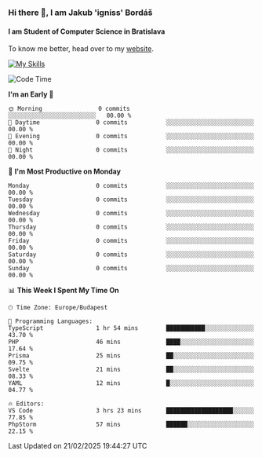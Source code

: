 ### Hi there 👋, I am Jakub 'igniss' Bordáš

#### I am Student of Computer Science in Bratislava
To know me better, head over to my [website](https://bordas.sk).

[![My Skills](https://skillicons.dev/icons?i=js,typescript,html,css,figma,svelte,vue,next,postgresql,nest,express,nodejs)](https://bordas.sk)


<!--START_SECTION:waka-->
![Code Time](http://img.shields.io/badge/Code%20Time-1%2C687%20hrs%2026%20mins-blue)

**I'm an Early 🐤** 

```text
🌞 Morning                0 commits           ░░░░░░░░░░░░░░░░░░░░░░░░░   00.00 % 
🌆 Daytime                0 commits           ░░░░░░░░░░░░░░░░░░░░░░░░░   00.00 % 
🌃 Evening                0 commits           ░░░░░░░░░░░░░░░░░░░░░░░░░   00.00 % 
🌙 Night                  0 commits           ░░░░░░░░░░░░░░░░░░░░░░░░░   00.00 % 
```
📅 **I'm Most Productive on Monday** 

```text
Monday                   0 commits           ░░░░░░░░░░░░░░░░░░░░░░░░░   00.00 % 
Tuesday                  0 commits           ░░░░░░░░░░░░░░░░░░░░░░░░░   00.00 % 
Wednesday                0 commits           ░░░░░░░░░░░░░░░░░░░░░░░░░   00.00 % 
Thursday                 0 commits           ░░░░░░░░░░░░░░░░░░░░░░░░░   00.00 % 
Friday                   0 commits           ░░░░░░░░░░░░░░░░░░░░░░░░░   00.00 % 
Saturday                 0 commits           ░░░░░░░░░░░░░░░░░░░░░░░░░   00.00 % 
Sunday                   0 commits           ░░░░░░░░░░░░░░░░░░░░░░░░░   00.00 % 
```


📊 **This Week I Spent My Time On** 

```text
🕑︎ Time Zone: Europe/Budapest

💬 Programming Languages: 
TypeScript               1 hr 54 mins        ███████████░░░░░░░░░░░░░░   43.70 % 
PHP                      46 mins             ████░░░░░░░░░░░░░░░░░░░░░   17.64 % 
Prisma                   25 mins             ██░░░░░░░░░░░░░░░░░░░░░░░   09.75 % 
Svelte                   21 mins             ██░░░░░░░░░░░░░░░░░░░░░░░   08.33 % 
YAML                     12 mins             █░░░░░░░░░░░░░░░░░░░░░░░░   04.77 % 

🔥 Editors: 
VS Code                  3 hrs 23 mins       ███████████████████░░░░░░   77.85 % 
PhpStorm                 57 mins             ██████░░░░░░░░░░░░░░░░░░░   22.15 % 
```


 Last Updated on 21/02/2025 19:44:27 UTC
<!--END_SECTION:waka-->
